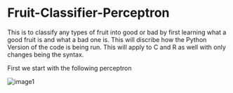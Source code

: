 # Fruit-Classifier-Perceptron
This is to classify any types of fruit into good or bad by first learning what a good fruit is and what a bad one is.
This will discribe how the Python Version of the code is being run. This will apply to C and R as well with only changes being the syntax.

First we start with the following perceptron

![image1](https://user-images.githubusercontent.com/42119760/63162100-5ef38100-c03f-11e9-9ee1-82e907170a06.PNG)


